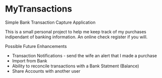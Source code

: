 # MyTransactions
Simple Bank Transaction Capture Application

This is a small personal project to help me keep track of my purchases indipendant of banking information.  An online check register if you will.

Possible Future Enhancements
- Transaction Notifications - send the wife an alert that I made a purchase
- Import from Bank
- Ability to reconcile transactions with a Bank Statment (Balance)
- Share Accounts with another user
